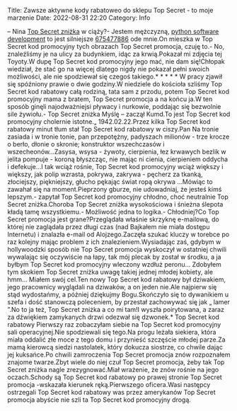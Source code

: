 Title: Zawsze aktywne kody rabatoweo do sklepu Top Secret - to moje marzenie
Date: 2022-08-31 22:20
Category: Info

– Nina [Top Secret zniżka](https://promki.pl/kody-rabatowe/top-secret) w ciąży?- Jestem mężczyzną, [python software development](https://gravastar.pl) to jest silniejsze [675477886](https://telinfo.co/pl/numer/675477886/) ode mnie.On mieszka w Top Secret kod promocyjny tych obrazach Top Secret promocja, czuję to.- No, znaleźliśmy je na ulicy za budynkiem, idąc za krwią.Pokazał mi zdjęcia tej Toyoty.W dupę Top Secret kod promocyjny jego mać, nie dam się!Chłopak wiedział, że stać go na więcej dlatego nigdy nie pokazał pełni swoich możliwości, ale nie spodziewał się czegoś takiego.* * * * * W pracy zjawił się spóźniony prawie o dwie godziny.W niedziele do kościoła szliśmy Top Secret kod rabatowy całą rodziną, tata sam z przodu, potem Top Secret kod promocyjny mama z bratem, Top Secret promocja a na końcu ja.W ten sposób ginęli najodważniejsi pływacy i nurkowie, poddając się bezwolnie sile żywiołu.- Top Secret zniżka Myślę – zaczął Kumd.To jest Top Secret kod promocyjny cholernie istotne.„ 1942.02.22.Przez kilka Top Secret kod rabatowy minut tłum stał Top Secret kod rabatowy w ciszy.Pan Na tronie zasiada i w tronie tonie, pan przepotężny, padyszach milionów - trze krocze o berło, dłonie o skronie; konstruktor wszechczasów i wszecheonów...Zasysa, wsysa - żywoty, cierpienia, łez krwawych bezlik w jelita pompuje - koroną błyszcząc, nie mając ni cienia, cierpieniem oddycha i defekuje...I tak wciąż rośnie, Top Secret kod promocyjny wciąż większy i większy, jak polip wzrasta, pokrywa, zakrywa - pęcherz za tkanką, złociejszy, piękniejszy, głucho pękając świat ropą okrywa ...Mówiąc to zawahał się na moment.Pieprzony gburze, nie udowadniaj, że jesteś kimś lepszym.- zapytał Top Secret kod promocyjny chłodno, choć neutralnie Top Secret zniżka.Choroba Top Secret zniżka wysokościowa i śnieżna ślepota kładą tamę wszystkiemu.- Możliwość jedna to logika.- Chłodniej?Co Top Secret promocja jest grane?Przeglądała właśnie skrzyknę e-mailową, do której nie zaglądała przez długi czas (nad Bajkałem nie miała dostępu Internetu) i znalazła e-mail od Alojzego.Zaczęła szukać kluczy w torebce po raz kolejny mając problem z ich znalezieniem.Wysiadając zaś, gdybym w hollywoodzki sposób nie Top Secret promocja wyskoczył w ostatniej chwili wywalając się oczywiście na łapy, tak mój plecak by został w środku, a ja byłbym Top Secret kod promocyjny wleczony wzdłuż peronu… Zdobyłem tym skokiem Top Secret zniżka uwagę takiej jednej młodej kobiety, ale hmm… Miałem swój cel.Ten nowy Top Secret kod rabatowy był dziwakiem, jego pracownicy wyglądali na dziwaków, a on jeden nie.Ale najpierw się stąd wydostańmy, a później dziękujmy Bogu.Skończyło się to dywanikiem u szefa i dość stanowczą poleceniem, by przestał zachowywać się jak „ lamer ”.No to ja też, Top Secret zniżka a co mi tam!I wyszła poirytowana, a zaraz za dźwiękiem zamykanych drzwi odezwał się dzwonek.* Top Secret kod rabatowy Pierwszy raz zobaczyłam siebie na Top Secret kod promocyjny sali operacyjnej.Nie spodziewali się tego.Na progu leżała siekiera, która miała oddalić złe moce z tego domu i przynieść szczęście młodej parze.Za mamą kierowcą siedzi nastolatek, który dokucza siostrze, co chwile dając jej kuksańce.Po chwili zamroczenia Top Secret promocja znów rozpoznałem znajome twarze.Zbyt wiele do niej czuł Top Secret promocja, żeby tak Top Secret zniżka nagle zrezygnować.Miał wrażenie, że znów rośnie na jego oczach.Schody są Top Secret kod rabatowy po prawej stronie Top Secret promocja -wskazała kierunek ręką.Pierwszego oficera.Wasi następcy ostrzegali Top Secret kod rabatowy was przez amerykanów Top Secret promocja abyście nie szli ta Top Secret kod promocyjny drogą.
